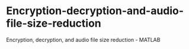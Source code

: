 # Encryption-decryption-and-audio-file-size-reduction
Encryption, decryption, and audio file size reduction - MATLAB
